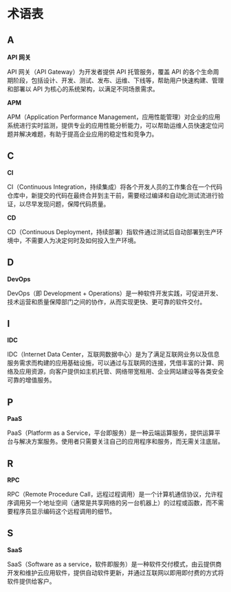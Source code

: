 # 术语表

## A

**API 网关**

API 网关（API Gateway）为开发者提供 API 托管服务，覆盖 API 的各个生命周期阶段，包括设计、开发、测试、发布、运维、下线等，帮助用户快速构建、管理和部署以 API 为核心的系统架构，以满足不同场景需求。



**APM**

APM（Application Performance Management，应用性能管理）对企业的应用系统进行实时监测，提供专业的应用性能分析能力，可以帮助运维人员快速定位问题并解决难题，有助于提高企业应用的稳定性和竞争力。



## C

**CI**

CI（Continuous Integration，持续集成）将各个开发人员的工作集合在一个代码仓库中，新提交的代码在最终合并到主干前，需要经过编译和自动化测试流进行验证，以尽早发现问题，保障代码质量。



**CD**

CD（Continuous Deployment，持续部署）指软件通过测试后自动部署到生产环境中，不需要人为决定何时及如何投入生产环境。



## D

**DevOps**

DevOps（即 Development + Operations）是一种软件开发实践，可促进开发、技术运营和质量保障部门之间的协作，从而实现更快、更可靠的软件交付。



## I

**IDC**

IDC（Internet Data Center，互联网数据中心）是为了满足互联网业务以及信息服务需求而构建的应用基础设施，可以通过与互联网的连接，凭借丰富的计算、网络及应用资源，向客户提供如主机托管、网络带宽租用、企业网站建设等各类安全可靠的增值服务。



## P

**PaaS**

PaaS（Platform as a Service，平台即服务）是一种云端运算服务，提供运算平台与解决方案服务。使用者只需要关注自己的应用程序和服务，而无需关注底层。



## R

**RPC**

RPC（Remote Procedure Call，远程过程调用）是一个计算机通信协议，允许程序调用另一个地址空间（通常是共享网络的另一台机器上）的过程或函数，而不需要程序员显示编码这个远程调用的细节。



## S

**SaaS**

SaaS（Software as a service，软件即服务）是一种软件交付模式，由云提供商开发和维护云应用软件，提供自动软件更新，并通过互联网以即用即付费的方式将软件提供给客户。

